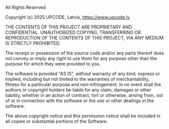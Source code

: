 All Rights Reserved

Copyright (c) 2025 UPCODE, Latvia, https://www.upcode.lv

THE CONTENTS OF THIS PROJECT ARE PROPRIETARY AND CONFIDENTIAL. UNAUTHORIZED
COPYING, TRANSFERRING OR REPRODUCTION OF THE CONTENTS OF THIS PROJECT, VIA ANY MEDIUM
IS STRICTLY PROHIBITED.

The receipt or possession of the source code and/or any parts thereof does not
convey or imply any right to use them for any purpose other than the purpose for
which they were provided to you.

The software is provided "AS IS", without warranty of any kind, express or
implied, including but not limited to the warranties of merchantability, fitness for a
particular purpose and non-infringement. In no event shall the authors or copyright
holders be liable for any claim, damages or other liability, whether in an action of
contract, tort or otherwise, arising from, out of or in connection with the software or
the use or other dealings in the software.

The above copyright notice and this permission notice shall be included in all
copies or substantial portions of the Software.
